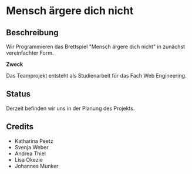 # Mensch ärgere dich nicht 

## Beschreibung

Wir Programmieren das Brettspiel "Mensch ärgere dich nicht" in zunächst vereinfachter Form. 

**Zweck**

Das Teamprojekt entsteht als Studienarbeit für das Fach Web Engineering. 

## Status
Derzeit befinden wir uns in der Planung des Projekts. 

## Credits

* Katharina Peetz
* Svenja Weber
* Andrea Thiel
* Lisa Okezie
* Johannes Munker
